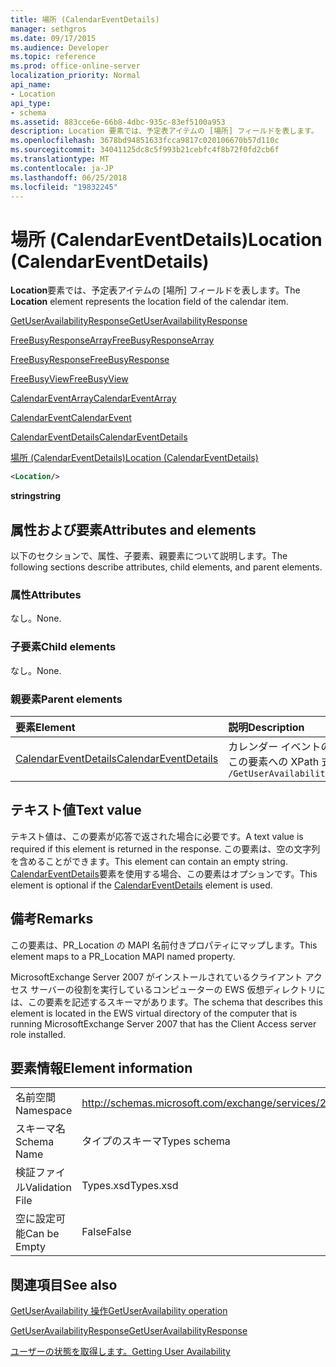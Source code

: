 ```yaml
---
title: 場所 (CalendarEventDetails)
manager: sethgros
ms.date: 09/17/2015
ms.audience: Developer
ms.topic: reference
ms.prod: office-online-server
localization_priority: Normal
api_name:
- Location
api_type:
- schema
ms.assetid: 883cce6e-66b8-4dbc-935c-83ef5100a953
description: Location 要素では、予定表アイテムの [場所] フィールドを表します。
ms.openlocfilehash: 3678bd94851633fcca9817c020106670b57d110c
ms.sourcegitcommit: 34041125dc8c5f993b21cebfc4f8b72f0fd2cb6f
ms.translationtype: MT
ms.contentlocale: ja-JP
ms.lasthandoff: 06/25/2018
ms.locfileid: "19832245"
---
```

# <a name="location-calendareventdetails"></a><span data-ttu-id="32308-103">場所 (CalendarEventDetails)</span><span class="sxs-lookup"><span data-stu-id="32308-103">Location (CalendarEventDetails)</span></span>

<span data-ttu-id="32308-104">**Location**要素では、予定表アイテムの [場所] フィールドを表します。</span><span class="sxs-lookup"><span data-stu-id="32308-104">The **Location** element represents the location field of the calendar item.</span></span> 
  
[<span data-ttu-id="32308-105">GetUserAvailabilityResponse</span><span class="sxs-lookup"><span data-stu-id="32308-105">GetUserAvailabilityResponse</span></span>](getuseravailabilityresponse.md)
  
[<span data-ttu-id="32308-106">FreeBusyResponseArray</span><span class="sxs-lookup"><span data-stu-id="32308-106">FreeBusyResponseArray</span></span>](freebusyresponsearray.md)
  
[<span data-ttu-id="32308-107">FreeBusyResponse</span><span class="sxs-lookup"><span data-stu-id="32308-107">FreeBusyResponse</span></span>](freebusyresponse.md)
  
[<span data-ttu-id="32308-108">FreeBusyView</span><span class="sxs-lookup"><span data-stu-id="32308-108">FreeBusyView</span></span>](freebusyview.md)
  
[<span data-ttu-id="32308-109">CalendarEventArray</span><span class="sxs-lookup"><span data-stu-id="32308-109">CalendarEventArray</span></span>](calendareventarray.md)
  
[<span data-ttu-id="32308-110">CalendarEvent</span><span class="sxs-lookup"><span data-stu-id="32308-110">CalendarEvent</span></span>](calendarevent.md)
  
[<span data-ttu-id="32308-111">CalendarEventDetails</span><span class="sxs-lookup"><span data-stu-id="32308-111">CalendarEventDetails</span></span>](calendareventdetails.md)
  
[<span data-ttu-id="32308-112">場所 (CalendarEventDetails)</span><span class="sxs-lookup"><span data-stu-id="32308-112">Location (CalendarEventDetails)</span></span>](location-calendareventdetails.md)
  
```xml
<Location/>
```

 <span data-ttu-id="32308-113">**string**</span><span class="sxs-lookup"><span data-stu-id="32308-113">**string**</span></span>
## <a name="attributes-and-elements"></a><span data-ttu-id="32308-114">属性および要素</span><span class="sxs-lookup"><span data-stu-id="32308-114">Attributes and elements</span></span>

<span data-ttu-id="32308-115">以下のセクションで、属性、子要素、親要素について説明します。</span><span class="sxs-lookup"><span data-stu-id="32308-115">The following sections describe attributes, child elements, and parent elements.</span></span>
  
### <a name="attributes"></a><span data-ttu-id="32308-116">属性</span><span class="sxs-lookup"><span data-stu-id="32308-116">Attributes</span></span>

<span data-ttu-id="32308-117">なし。</span><span class="sxs-lookup"><span data-stu-id="32308-117">None.</span></span>
  
### <a name="child-elements"></a><span data-ttu-id="32308-118">子要素</span><span class="sxs-lookup"><span data-stu-id="32308-118">Child elements</span></span>

<span data-ttu-id="32308-119">なし。</span><span class="sxs-lookup"><span data-stu-id="32308-119">None.</span></span>
  
### <a name="parent-elements"></a><span data-ttu-id="32308-120">親要素</span><span class="sxs-lookup"><span data-stu-id="32308-120">Parent elements</span></span>

|<span data-ttu-id="32308-121">**要素**</span><span class="sxs-lookup"><span data-stu-id="32308-121">**Element**</span></span>|<span data-ttu-id="32308-122">**説明**</span><span class="sxs-lookup"><span data-stu-id="32308-122">**Description**</span></span>|
|:-----|:-----|
|[<span data-ttu-id="32308-123">CalendarEventDetails</span><span class="sxs-lookup"><span data-stu-id="32308-123">CalendarEventDetails</span></span>](calendareventdetails.md) <br/> |<span data-ttu-id="32308-124">カレンダー イベントの追加情報を提供します。</span><span class="sxs-lookup"><span data-stu-id="32308-124">Provides additional information for a calendar event.</span></span>  <br/> <span data-ttu-id="32308-125">この要素への XPath 式は、次のようにします。</span><span class="sxs-lookup"><span data-stu-id="32308-125">The following is the XPath expression to this element:</span></span>  <br/>  `/GetUserAvailabilityResponse/FreeBusyResponseArray/FreeBusyResponse/FreeBusyView/CalendarEventArray/CalendarEvent[i]/CalendarEventDetails` <br/> |
   
## <a name="text-value"></a><span data-ttu-id="32308-126">テキスト値</span><span class="sxs-lookup"><span data-stu-id="32308-126">Text value</span></span>

<span data-ttu-id="32308-127">テキスト値は、この要素が応答で返された場合に必要です。</span><span class="sxs-lookup"><span data-stu-id="32308-127">A text value is required if this element is returned in the response.</span></span> <span data-ttu-id="32308-128">この要素は、空の文字列を含めることができます。</span><span class="sxs-lookup"><span data-stu-id="32308-128">This element can contain an empty string.</span></span> <span data-ttu-id="32308-129">[CalendarEventDetails](calendareventdetails.md)要素を使用する場合、この要素はオプションです。</span><span class="sxs-lookup"><span data-stu-id="32308-129">This element is optional if the [CalendarEventDetails](calendareventdetails.md) element is used.</span></span> 
  
## <a name="remarks"></a><span data-ttu-id="32308-130">備考</span><span class="sxs-lookup"><span data-stu-id="32308-130">Remarks</span></span>

<span data-ttu-id="32308-131">この要素は、PR_Location の MAPI 名前付きプロパティにマップします。</span><span class="sxs-lookup"><span data-stu-id="32308-131">This element maps to a PR_Location MAPI named property.</span></span>
  
<span data-ttu-id="32308-132">MicrosoftExchange Server 2007 がインストールされているクライアント アクセス サーバーの役割を実行しているコンピューターの EWS 仮想ディレクトリには、この要素を記述するスキーマがあります。</span><span class="sxs-lookup"><span data-stu-id="32308-132">The schema that describes this element is located in the EWS virtual directory of the computer that is running MicrosoftExchange Server 2007 that has the Client Access server role installed.</span></span>
  
## <a name="element-information"></a><span data-ttu-id="32308-133">要素情報</span><span class="sxs-lookup"><span data-stu-id="32308-133">Element information</span></span>

|||
|:-----|:-----|
|<span data-ttu-id="32308-134">名前空間</span><span class="sxs-lookup"><span data-stu-id="32308-134">Namespace</span></span>  <br/> |http://schemas.microsoft.com/exchange/services/2006/types  <br/> |
|<span data-ttu-id="32308-135">スキーマ名</span><span class="sxs-lookup"><span data-stu-id="32308-135">Schema Name</span></span>  <br/> |<span data-ttu-id="32308-136">タイプのスキーマ</span><span class="sxs-lookup"><span data-stu-id="32308-136">Types schema</span></span>  <br/> |
|<span data-ttu-id="32308-137">検証ファイル</span><span class="sxs-lookup"><span data-stu-id="32308-137">Validation File</span></span>  <br/> |<span data-ttu-id="32308-138">Types.xsd</span><span class="sxs-lookup"><span data-stu-id="32308-138">Types.xsd</span></span>  <br/> |
|<span data-ttu-id="32308-139">空に設定可能</span><span class="sxs-lookup"><span data-stu-id="32308-139">Can be Empty</span></span>  <br/> |<span data-ttu-id="32308-140">False</span><span class="sxs-lookup"><span data-stu-id="32308-140">False</span></span>  <br/> |
   
## <a name="see-also"></a><span data-ttu-id="32308-141">関連項目</span><span class="sxs-lookup"><span data-stu-id="32308-141">See also</span></span>



[<span data-ttu-id="32308-142">GetUserAvailability 操作</span><span class="sxs-lookup"><span data-stu-id="32308-142">GetUserAvailability operation</span></span>](getuseravailability-operation.md)
  
[<span data-ttu-id="32308-143">GetUserAvailabilityResponse</span><span class="sxs-lookup"><span data-stu-id="32308-143">GetUserAvailabilityResponse</span></span>](getuseravailabilityresponse.md)


[<span data-ttu-id="32308-144">ユーザーの状態を取得します。</span><span class="sxs-lookup"><span data-stu-id="32308-144">Getting User Availability</span></span>](http://msdn.microsoft.com/library/d4133fcb-9b0f-4e6b-aadf-a389da83516a%28Office.15%29.aspx)

